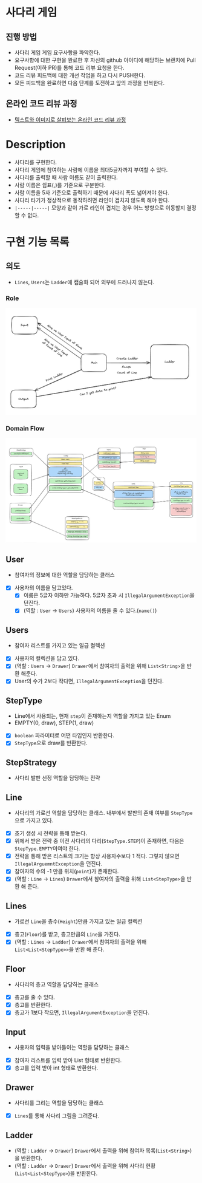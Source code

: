 # 사다리 게임
## 진행 방법
* 사다리 게임 게임 요구사항을 파악한다.
* 요구사항에 대한 구현을 완료한 후 자신의 github 아이디에 해당하는 브랜치에 Pull Request(이하 PR)를 통해 코드 리뷰 요청을 한다.
* 코드 리뷰 피드백에 대한 개선 작업을 하고 다시 PUSH한다.
* 모든 피드백을 완료하면 다음 단계를 도전하고 앞의 과정을 반복한다.

## 온라인 코드 리뷰 과정
* [텍스트와 이미지로 살펴보는 온라인 코드 리뷰 과정](https://github.com/nextstep-step/nextstep-docs/tree/master/codereview)

# Description
- 사다리를 구현한다.
- 사다리 게임에 참여하는 사람에 이름을 최대5글자까지 부여할 수 있다.
- 사다리를 출력할 때 사람 이름도 같이 출력한다.
- 사람 이름은 쉼표(,)를 기준으로 구분한다.
- 사람 이름을 5자 기준으로 출력하기 때문에 사다리 폭도 넓어져야 한다.
- 사다리 타기가 정상적으로 동작하려면 라인이 겹치지 않도록 해야 한다.
- `|-----|-----|` 모양과 같이 가로 라인이 겹치는 경우 어느 방향으로 이동할지 결정할 수 없다.

# 구현 기능 목록
## 의도
- `Lines`, `Users`는 `Ladder`에 캡슐화 되어 외부에 드러나지 않는다.

### Role
![역할 그림](images/image001.png)
### Domain Flow
![Domain Flow](images/image002.png)

## User
- 참여자의 정보에 대한 역할을 담당하는 클래스
- [x] 사용자의 이름을 담고있다.
    - [x] 이름은 5글자 이하만 가능하다. 5글자 초과 시 `IllegalArgumentException`을 던진다.
    - [x] (역할 : `User` -> `Users`) 사용자의 이름을 줄 수 있다.(`name()`)

## Users
- 참여자 리스트를 가지고 있는 일급 컬렉션
- [x] 사용자의 컬렉션을 담고 있다.
- [x] (역할 : `Users` -> `Drawer`) `Drawer`에서 참여자의 출력을 위해 `List<String>`을 반환 해준다.
- [x] User의 수가 2보다 작다면, `IllegalArgumentException`을 던진다.

## StepType
- Line에서 사용되는, 현재 `step`이 존재하는지 역할을 가지고 있는 Enum
- EMPTY(0, draw), STEP(1, draw)
- [x] `boolean` 파라미터로 어떤 타입인지 반환한다.
- [x] `StepType`으로 draw를 반환한다.

## StepStrategy
- 사다리 발판 선정 역할을 담당하는 전략

## Line
- 사다리의 가로선 역할을 담당하는 클래스. 내부에서 발판의 존재 여부를 `StepType`으로 가지고 있다.
- [x] 초기 생성 시 전략을 통해 받는다.
- [x] 위에서 받은 전략 중 이전 사다리의 다리(`StepType.STEP`)이 존재하면, 다음은 `StepType.EMPTY`이여야 한다.
- [x] 전략을 통해 받은 리스트의 크기는 항상 사용자수보다 1 적다. 그렇지 않으면 `IllegalArguemntException`을 던진다.
- [x] 참여자의 수의 -1 만큼 위치(`point`)가 존재한다.
- [x] (역할 : `Line` -> `Lines`) `Drawer`에서 참여자의 출력을 위해 `List<StepType>`을 반환 해 준다.

## Lines
- 가로선 `Line`을 층수(`Height`)만큼 가지고 있는 일급 컬렉션
- [x] 층고(`Floor`)를 받고, 층고만큼의 `Line`을 가진다.
- [x] (역할 : `Lines` -> `Ladder`) `Drawer`에서 참여자의 출력을 위해 `List<List<StepType>>`을 반환 해 준다.

## Floor
- 사다리의 층고 역할을 담당하는 클래스
- [x] 층고를 줄 수 있다.
- [x] 층고를 반환한다.
- [x] 층고가 1보다 작으면, `IllegalArgumentException`을 던진다.

## Input
- 사용자의 입력을 받아들이는 역할을 담당하는 클래스
- [x] 참여자 리스트를 입력 받아 List<String> 형태로 반환한다.
- [x] 층고를 입력 받아 int 형태로 반환한다.

## Drawer
- 사다리를 그리는 역할을 담당하는 클래스
- [x] `Lines`를 통해 사다리 그림을 그려준다.

## Ladder
- (역할 : `Ladder` -> `Drawer`) `Drawer`에서 출력을 위해 참여자 목록(`List<String>`)을 반환한다.
- (역할 : `Ladder` -> `Drawer`) `Drawer`에서 출력을 위해 사다리 현황(`List<List<StepType>`)을 반환한다.
